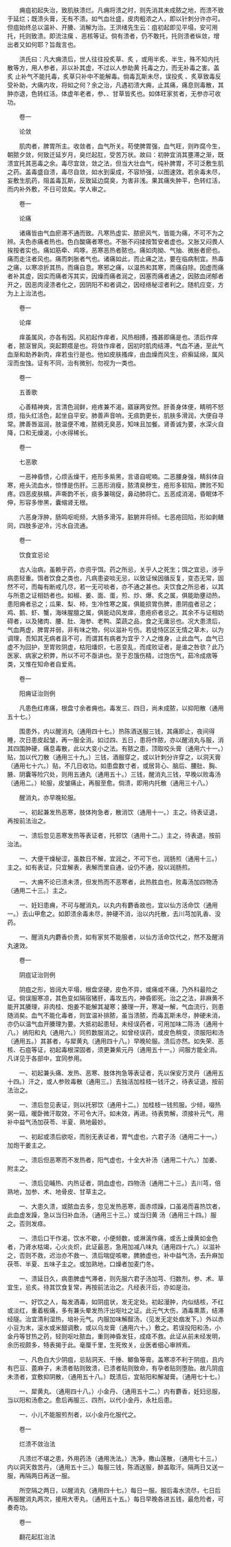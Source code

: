 <!-- { "loadSidebar": true } -->
　　痈疽初起失治，致肌肤溃烂。凡痈将溃之时，则先消其未成脓之地，而溃不致于延烂；既溃头膏，无有不溃。如气血壮盛，皮肉粗浓之人，即以针刺分许亦可。但疽始终总以温补、开腠、消解为治。王洪绪先生云：疽初起即见平塌，安可用托，托则致溃。即流注瘰 、恶核等证。倘有溃者，仍不敢托，托则溃者纵敛，增出者又如何耶？旨哉言也。

　　洪氏曰：凡大痈溃后，世人往往投炙草、炙 ，或用半炙、半生，殊不知内托散等方，用人参者，非以补其虚，不过以人参助黄 托毒之力，而无补毒之害。盖炙 止补气不能托毒，炙草只补中不能解毒。倘毒瓦斯未尽，误投炙 、炙草致毒反受补助，大痛内攻，将如之何？余之治，凡遇初溃大痈，止其痛，痛息则毒散，其肿亦退，色转红活。体虚年老者，参、、甘草皆炙也。如体旺家贫者，无参亦可收功。

　　卷一

　　论敛

　　肌肉者，脾胃所主。收敛者，血气所关。苟使脾胃强，血气旺，则昨腐今生，朝脓夕敛，何致迁延岁月，臭烂起肛，受苦万状。故曰：初肿宜消其壅滞之渐，既溃宜托其恶毒之余。毒尽宜敛，敛之法，但当大壮血气，纯补脾胃，不可泛敷生肌之药。盖毒盛自溃，毒尽自敛，如水到渠成，不容矫强，以图速效。若余毒未尽，妄敷生肌药，阻盖毒瓦斯，反致延边腐臭，为害非浅。果其痛失肿平，色转红活，而内补外敷，不日可敛矣。学人审之。

　　卷一

　　论痛

　　诸痛皆由气血瘀滞不通而致。凡寒热虚实、脓瘀风气，皆能为痛，不可不为之辨。夫色赤痛者热也。色白酸痛者寒也。不胀不闷揉按暂安者虚也。又胀又闷畏人挨按者实也。痛如筋牵、鸡啄，恶寒恶热者脓也。痛如肉拗、气抽、微胀者瘀也。痛而走注者风也。痛而刺胀者气也。诸痛如此，而止痛之法，要在临病制宜。热毒之痛，以寒凉折其热，而痛自息。寒邪之痛，以温热和其寒，而痛自除。因虚而痛者补其虚，因实而痛者泻其实，因燥而痛者润之，因塞而痛者通之，因脓血闭郁者开之，因恶肉浸溃者化之，因阴阳不和者调之，因经络秘涩者利之。随机应变，方为上上治法也。

　　卷一

　　论痒

　　痒虽属风，亦各有因。风初起作痒者，风热相搏，搔甚即痛是也。溃后作痒者，脓沤冒风，突起颗瘩是也。将敛作痒者，因初时肌肉结滞，气血不通，至此气血渐和助养新肉，痒若虫行是也。他如皮肤搔痒，由血燥而风生，疥癣延绵，属风淫而虫蚀。证有不同，治有微别，勿视为一类也。

　　卷一

　　五善歌

　　心善精神爽，言清色润鲜，疮疼兼不渴，寤寐两安然。肝善身体便，睛明不怒烦，指头红活色，起坐自平安。肺善声音响，无痰韵更长，肌肤多滑润，大便自寻常。脾善唇滋润，肢温便不难，脓稠无臭恶，知味且加餐。肾善诚为要，水深火自降，口和无燥渴，小水得稀长。

　　卷一

　　七恶歌

　　一恶神昏愦，心烦舌燥干，疮形多紫黑，言语自呢喃。二恶腰身强，睛斜体自寒，疮头流血水，惊悸是伤肝。三恶形消瘦，脓清臭秽生，疮形多软陷，脾败不知疼。四恶皮肤槁，声嘶韵不长，痰多兼喘促，鼻动肺将亡。五恶成消渴，昏眠体不伸，形容多惨黑，囊缩肾无根。

　　六恶身浮肿，肠鸣呕呃频，大肠多滑泻，脏腑并将倾。七恶疮回陷，形如剥鳝同，四肢多逆冷，污水自流通。

　　卷一

　　饮食宜忌论

　　古人治病，虽赖乎药，亦资乎饵。药之所忌，关乎人之死生；饵之宜忌，涉乎病患轻重。饵者饮食之类也，凡病患姿啖无忌，以致证候因循反复，变态无常，固然不可，而每有断戒几尽，若一无可啖者，亦不通之甚也。夫饮食之所忌者，以其与所患之证相妨者也。如椒、姜、面、蛋，煎、炒、爆、炙之属，俱能助壅动热，患阳痈者忌之；瓜果、梨、柿，生冷性寒之属，俱能损胃伤脾，患阴疽者忌之；鸡、鹅、虾、蟹，海味腥膻之属，俱能动风发痒，患疮疥者忌之。其余不与证相妨碍者，以及猪肉、腰、肚、海参、老鸭、菜蔬之品，食之无庸忌也。况大患溃后，气血两虚，脾胃并弱，非有味之物，何以滋补亏伤。若徒恃区区无情之草木，以为调理，吾知其无病者且不可，而谓其有病者为宜乎？人之维身，止此血气，血气已虚不为回护，至胃败阴虚，枯阳燔炽，七恶变乱，而成败证者，是谁之咎欤？此乃医家、病家之积弊，所以不可不亟讲也。至于忍饿伤精，过饱伤气，茹冷成痞等类，又惟在知命者自爱焉。

　　卷一

　　阳痈证治则例

　　凡患色红疼痛，根盘寸余者痈也。毒发三、四日，尚未成脓，以抑阳散（通用五十七。）

　　围患外，内以醒消丸（通用四十七。）热陈酒送服三钱，其痛即止，夜间得睡，次日患皮起皱，再一服全消。如过四、五日，患将作脓，亦以醒消丸与服，消其四围肿硬，痛息毒散，此以大变小之法。有脓之患，顶取咬头膏（通用六十一。）贴，加以代刀散（通用三十九。）三钱，酒服穿之，或以针刺分许穿之，以洞天膏（通用七十六。）贴，不几日收功。如患盘数寸者，或居背心、脑后、腰肚、胸、腋、阴囊等险穴处，则用五通丸（通用五十。）三钱，醒消丸三钱，早晚以败毒汤（通用二。）轮服，皮皱痛止，再服至愈。倘溃，即用内托散（通用三十八。）

　　醒消丸，亦早晚轮服。

　　一、初起兼发热恶寒，肢体拘急者，散消饮（通用十一。）主之。待表证退，再按前法治之。

　　一、溃后忽见恶寒发热等表证者，托邪饮（通用十二。）主之，待表退，按前治法。

　　一、大便干燥秘涩，虽数日不解，宜润之，不可下也，润肠煎（通用十三。）主之。如有表证，只宜解表，表解而里自通，设仍不通，投以润肠煎。

　　一、大痈不论已溃未溃，但发热而不恶寒者，此热胜血也，败毒汤加四物汤（通用二十三。）主之。

　　一、妊妇患痈，不可与醒消丸，以丸内有麝香故也，宜以仙方活命饮（通用一。）去山甲愈之。如即溃余毒未尽，肿硬不消，治以内托散，去川芎加乳香、没药。

　　一、醒消丸内麝香价贵，如有家贫不能服者，以仙方活命饮代之，然不及醒消丸速效。

　　卷一

　　阴疽证治则例

　　阴疽之形，皆阔大平塌，根盘坚硬，皮色不异，或痛或不痛，乃外科最险之证。倘误服寒凉，其色变如隔宿猪肝，毒攻五内，神昏即死。治之之法，非麻黄不能开其腠理，非肉桂、炮姜不能解其凝寒；腠理一开，寒凝一解，气血流行，则患随消矣。血气不能化毒者，则宜温补排脓，虽当溃脓，而毒瓦斯未尽，肿硬未消，亦仍以温气血开腠理为要。大抵初起患轻，未经误药者，可用加味二陈汤（通用十八。）纳阳和丸（通用六。）同煎数服消之。如曾经误药，或皮色稍变，须服阳和汤（通用五。）其甚者，与犀黄丸（通用四十八。）早晚轮服。溃后亦然。如失荣、恶核、石疽等证，初起毒根深固者，须更兼紫元丹（通用五十一。）间服方能全消。凡详见于各部中，宜同参用。

　　一、初起兼头痛、发热、恶寒、肢体拘急等表证者，先以保安万灵丹（通用五十四。）汗之，或人参败毒散（通用三。）去独活加桂枝一钱汗之，待表证退，按前法治之。

　　一、溃后忽见表证，则以托邪饮（通用十二。）加桂枝一钱煎服。少倾，啜热粥一瓯，暖卧微汗取效，不可令大汗。如未效，再进。待表势解，须接补元气，用补中益气汤加茯苓、半夏、熟地最妙。

　　一、初起或溃后欲呕，而别无表证者，胃气虚也，六君子汤（通用二十一。）加炮干姜主之。

　　一、溃后但恶寒而不发热者，阳气虚也，十全大补汤（通用二十六。）加姜、附主之。

　　一、溃后见晡热、内热证者，阴血虚也，四物汤（通用二十三。）去川芎，倍熟地，加参、术、地骨皮、甘草主之。

　　一、大患久溃，或脓血去多，忽见发热恶寒，面赤烦躁，口虽渴而喜热饮者，此血虚发躁，急以当归补血汤，（通用三十三。）或当归黄 汤（通用三十四。）服之。否则发痉。

　　一、溃后口干作渴，饮水不歇，小便频数，或淋漓作痛，或舌上燥黄如金色者，乃肾水枯竭，心火炎炽，此证最恶，急用加减八味丸（通用四十六。）以滋补之，否则不救，迟治亦不救一、溃后喘促咳嗽，脾肺虚也，补中益气汤，去升麻加茯苓、半夏、五味子主之。或加熟地，口燥者加麦门冬。

　　一、溃延日久，病患脾虚气滞者，则先服六君子汤加芎、归数剂，参、术、草宜生，忌炙。待其饮食复常，再按前法治之。凡经表汗后，亦如是治。

　　一、好饮之人，每发酒毒，如阴疽状，发无定处。初起漫肿，内似结核，不红或淡红，重着板痛，多有兼头晕发热汗出呕吐之证。此元气大伤，酒毒熏蒸，结滞经隧。治宜清利湿热，培补元气。内服加味解酲汤，（见发无定处痼发下。）外以赤小豆为末，滚水或米醋调敷，或以乌龙膏（通用六十。）敷之。若误投阳和汤，小金丹等甘热之药，轻则呕吐脓血，重则神昏发狂，成痉不救。此证从前未经发明，余历视颇多，特表揭于此。毫厘千里，生死攸关，业医者细心审辨焉。

　　一、凡色白大少阴疽，忌贴洞天、千捶、鲫鱼等膏。盖寒凉不利于阴疽，且内有巴豆、蓖麻子，未溃者贴则致溃，已溃者贴则致命，有孕者贴则堕胎。故凡阴疽未溃者，宜敷抑阴散，（通用五十八。）既溃后，宜贴阳和解凝膏。（通用七十七。）

　　一、犀黄丸、（通用四十八。）小金丹、（通用五十二。）内有麝香，妊妇忌服，当以阳和汤愈之。愈后再服三、四剂，以代小金丹，永杜后患。

　　一、小儿不能服煎剂者，以小金丹化服代之。

　　卷一

　　烂溃不敛治法

　　凡溃烂不堪之患，外用药汤（通用洗法。）洗净，撒山莲散，（通用七十三。）内以洞天救苦丹，（通用五十三。）每服三钱，陈酒送服，醉盖取汗。隔两日又送一服，再隔两日再送一服。

　　所空隔之两日，以醒消丸（通用四十七。）每日一服。服后毒水流尽，七日后再服醒消丸两次，接用大枣丸，（通用五十五。）每日早晚各进五钱，最危险者，可奏奇功。

　　卷一

　　翻花起肛治法

